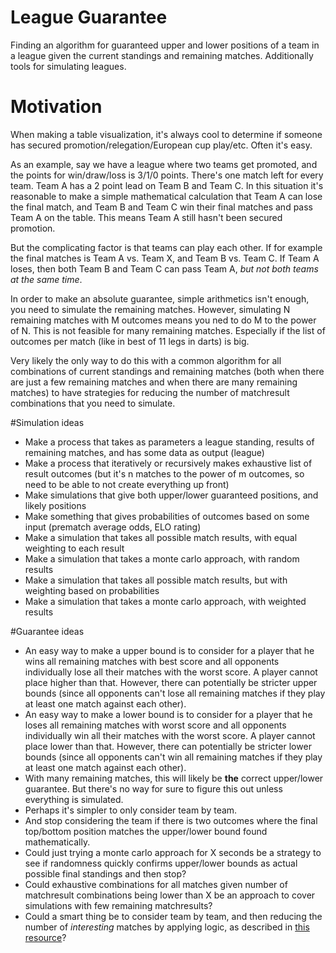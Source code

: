 # League Guarantee
Finding an algorithm for guaranteed upper and lower positions of a team in a league given the current standings and remaining matches.
Additionally tools for simulating leagues.

# Motivation
When making a table visualization, it's always cool to determine if someone has secured promotion/relegation/European cup play/etc. Often it's easy.

As an example, say we have a league where two teams get promoted, and the points for win/draw/loss is 3/1/0 points. There's one match left for every team. Team A has a 2 point lead on Team B and Team C. In this situation it's reasonable to make a simple mathematical calculation that Team A can lose the final match, and Team B and Team C win their final matches and pass Team A on the table. This means Team A still hasn't been secured promotion.

But the complicating factor is that teams can play each other. If for example the final matches is Team A vs. Team X, and Team B vs. Team C. If Team A loses, then both Team B and Team C can pass Team A, *but not both teams at the same time*.

In order to make an absolute guarantee, simple arithmetics isn't enough, you need to simulate the remaining matches. However, simulating N remaining matches with M outcomes means you ned to do M to the power of N. This is not feasible for many remaining matches. Especially if the list of outcomes per match (like in best of 11 legs in darts) is big.

Very likely the only way to do this with a common algorithm for all combinations of current standings and remaining matches (both when there are just a few remaining matches and when there are many remaining matches) to have strategies for reducing the number of matchresult combinations that you need to simulate.

#Simulation ideas
* Make a process that takes as parameters a league standing, results of remaining matches, and has some data as output (league)
* Make a process that iteratively or recursively makes exhaustive list of result outcomes (but it's n matches to the power of m outcomes, so need to be able to not create everything up front)
* Make simulations that give both upper/lower guaranteed positions, and likely positions
* Make something that gives probabilities of outcomes based on some input (prematch average odds, ELO rating)
* Make a simulation that takes all possible match results, with equal weighting to each result
* Make a simulation that takes a monte carlo approach, with random results
* Make a simulation that takes all possible match results, but with weighting based on probabilities
* Make a simulation that takes a monte carlo approach, with weighted results

#Guarantee ideas
* An easy way to make a upper bound is to consider for a player that he wins all remaining matches with best score and all opponents individually lose all their matches with the worst score. A player cannot place higher than that. However, there can potentially be stricter upper bounds (since all opponents can't lose all remaining matches if they play at least one match against each other).
* An easy way to make a lower bound is to consider for a player that he loses all remaining matches with worst score and all opponents individually win all their matches with the worst score. A player cannot place lower than that. However, there can potentially be stricter lower bounds (since all opponents can't win all remaining matches if they play at least one match against each other).
* With many remaining matches, this will likely be **the** correct upper/lower guarantee. But there's no way for sure to figure this out unless everything is simulated.
* Perhaps it's simpler to only consider team by team.
* And stop considering the team if there is two outcomes where the final top/bottom position matches the upper/lower bound found mathematically.
* Could just trying a monte carlo approach for X seconds be a strategy to see if randomness quickly confirms upper/lower bounds as actual possible final standings and then stop?
* Could exhaustive combinations for all matches given number of matchresult combinations being lower than X be an approach to cover simulations with few remaining matchresults?
* Could a smart thing be to consider team by team, and then reducing the number of *interesting* matches by applying logic, as described in [this resource](https://stackoverflow.com/questions/16538952/algorithm-to-determine-the-highest-and-lowest-possible-finishing-position-of-a-t)?